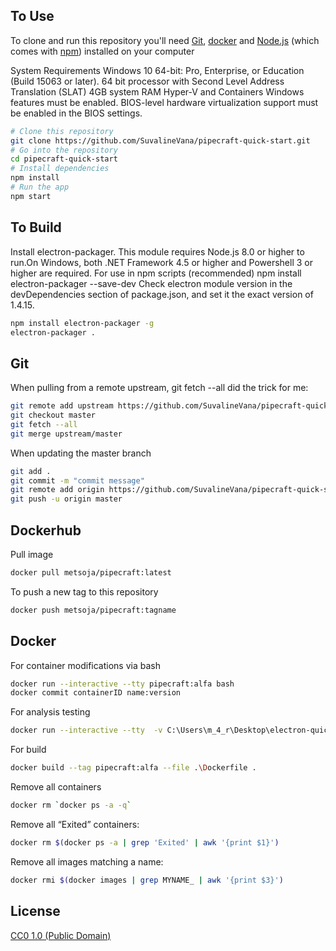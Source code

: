 



## To Use

To clone and run this repository you'll need [Git](https://git-scm.com), [docker](ttps://hub.docker.com/?overlay=onboarding) and [Node.js](https://nodejs.org/en/download/) (which comes with [npm](http://npmjs.com)) installed on your computer

System Requirements
Windows 10 64-bit: Pro, Enterprise, or Education (Build 15063 or later).
64 bit processor with Second Level Address Translation (SLAT)
4GB system RAM
Hyper-V and Containers Windows features must be enabled.
BIOS-level hardware virtualization support must be enabled in the BIOS settings.

```bash
# Clone this repository
git clone https://github.com/SuvalineVana/pipecraft-quick-start.git
# Go into the repository
cd pipecraft-quick-start
# Install dependencies
npm install
# Run the app
npm start
```

## To Build
Install electron-packager. This module requires Node.js 8.0 or higher to run.On Windows, both .NET Framework 4.5 or higher and Powershell 3 or higher are required. For use in npm scripts (recommended) npm install electron-packager --save-dev
Check electron module version in the devDependencies section of package.json, and set it the exact version of 1.4.15.

```bash
npm install electron-packager -g
electron-packager .
```

## Git

When pulling from a remote upstream, git fetch --all did the trick for me:

```bash
git remote add upstream https://github.com/SuvalineVana/pipecraft-quick-start
git checkout master
git fetch --all
git merge upstream/master
```

When updating the master branch

```bash
git add .
git commit -m "commit message"
git remote add origin https://github.com/SuvalineVana/pipecraft-quick-start.git
git push -u origin master
```
## Dockerhub

Pull image
```bash
docker pull metsoja/pipecraft:latest
```

To push a new tag to this repository
```bash
docker push metsoja/pipecraft:tagname
```

## Docker

For container modifications via bash
```bash
docker run --interactive --tty pipecraft:alfa bash
docker commit containerID name:version
```

For analysis testing
```bash
docker run --interactive --tty  -v C:\Users\m_4_r\Desktop\electron-quick-start:/destination  pipecraft:alfa bash
```

For build
```bash
docker build --tag pipecraft:alfa --file .\Dockerfile .  
```

Remove all containers
```bash
docker rm `docker ps -a -q`
```

Remove all “Exited” containers:
```bash
docker rm $(docker ps -a | grep 'Exited' | awk '{print $1}')
```

Remove all images matching a name:
```bash
docker rmi $(docker images | grep MYNAME_ | awk '{print $3}')
```


## License

[CC0 1.0 (Public Domain)](LICENSE.md)
